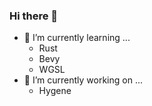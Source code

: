 ### Hi there 👋

<!--
Here are some ideas to get you started:

- 👯 I’m looking to collaborate on ...
- 🤔 I’m looking for help with ...

- 📫 How to reach me: ...
- 😄 Pronouns: ...
- ⚡ Fun fact: ...
-->
- 🌱 I’m currently learning ...
  - Rust
  - Bevy
  - WGSL
- 🔭 I’m currently working on ...
  - Hygene
